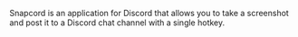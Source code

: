 Snapcord is an application for Discord that allows you to take a screenshot and post it to a Discord chat channel with a single hotkey.
